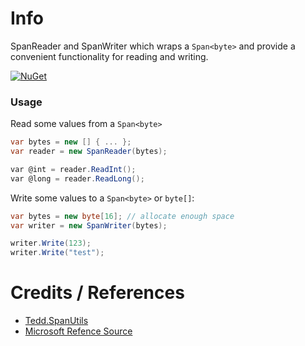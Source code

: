 # Info
SpanReader and SpanWriter which wraps a `Span<byte>` and provide a convenient functionality for reading and writing.

[![NuGet](https://img.shields.io/nuget/v/Span.ReaderWriter)](https://www.nuget.org/packages/Span.ReaderWriter)

### Usage
Read some values from a `Span<byte>`
``` c#
var bytes = new [] { ... }; 
var reader = new SpanReader(bytes);

var @int = reader.ReadInt();
var @long = reader.ReadLong();
```

Write some values to a `Span<byte>` or `byte[]`:
``` c#
var bytes = new byte[16]; // allocate enough space 
var writer = new SpanWriter(bytes);

writer.Write(123);
writer.Write("test");
```

# Credits / References
- [Tedd.SpanUtils](https://github.com/tedd/Tedd.SpanUtils)
- [Microsoft Refence Source](https://referencesource.microsoft.com)
